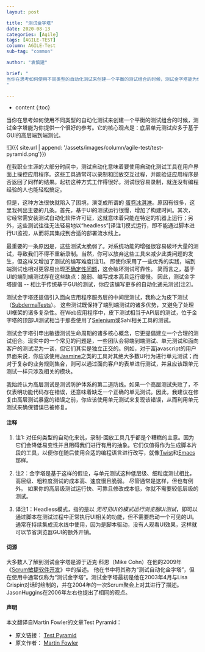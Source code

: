 ```yaml
---
layout: post

title: "测试金字塔"
date: 2020-08-13
categories: [Agile]
tags: [AGILE-TEST]
column: AGILE-Test
sub-tag: "common"

author: "袁慎建"

brief: "
当你在思考如何使用不同类型的自动化测试来创建一个平衡的测试组合的时候，测试金字塔能为你提供一个很好的参考。它的核心观点是：底层单元测试应多于基于GUI的高层端到端测试。
"

---
```


* content
{:toc}



当你在思考如何使用不同类型的自动化测试来创建一个平衡的测试组合的时候，测试金字塔能为你提供一个很好的参考。它的核心观点是：底层单元测试应多于基于GUI的高层端到端测试。


![]({{ site.url | append: '/assets/images/column/agile-test/test-pyramid.png'}})


在我职业生涯的大部分时间中，测试自动化意味着要使用自动化测试工具在用户界面上操控应用程序。这些工具通常可以录制和回放交互过程，并能验证应用程序是否返回了同样的结果。起初这种方式工作得很好。测试很容易录制，就连没有编程经验的人也能轻松搞定。

但是，这种方法很快就陷入了困境，演变成所谓的 [蛋卷冰淇淋](https://alisterbscott.com/kb/testing-pyramids/)。原因有很多，这里我列出主要的几条。首先，基于UI的测试运行很慢，增加了构建时间。其次，它经常需安装测试自动化软件许可证，这就意味着只能在特定的机器上运行；另外，这些测试往往无法轻易地以“headless”[译注1]模式运行，即不能通过脚本进行UI监视，从而将其集成到合适的部署流水线上。


最重要的一条原因是，这些测试太脆弱了。对系统功能的增强很容易破坏大量的测试，导致我们不得不重新录制。当然，你可以放弃这些工具来减少此类问题的发生，但这样又增加了测试的编写难度[注1]。 即使你采用了一些优秀的实践，端到端测试也相对更容易出现[不确定性问题](https://martinfowler.com/articles/nonDeterminism.html)，这会破坏测试可靠性。 简而言之，基于UI的端到端测试存在这些缺点：脆弱、编写成本高且运行缓慢。 因此，测试金字塔提倡 -- 相比于传统基于GUI的测试，你应该编写更多的自动化通元测试[注2]。 



测试金字塔还提倡引入面向应用程序服务层的中间层测试，我称之为皮下测试（[SubdermaTests](https://martinfowler.com/bliki/SubcutaneousTest.html)）。 这些测试既保持了端到端测试的诸多优势，又避免了处理UI框架的诸多复杂性。在Web应用程序中，皮下测试相当于API层的测试，位于金字塔的顶部UI测试相当于那些使用了[Selenium](https://www.selenium.dev/)或Sahi相关工具的测试。


测试金字塔引申出敏捷测试生命周期的诸多核心概念，它更提倡建立一个合理的测试组合。现实中的一个常见的问题是，一些团队会将端到端测试、单元测试和面向客户的测试混为一谈，但它们其实是独立正交的。例如，对于富javascript的用户界面来说，你应该使用[Jasmine](https://jasmine.github.io/)之类的工具对其绝大多数UI行为进行单元测试；而对于复杂的业务规则集合，则可以通过面向客户的表单进行测试，并且应该跟单元测试一样只涉及相关的模块。


我始终认为高层测试是测试防护体系的第二道防线。如果一个高层测试失败了，不仅表明功能代码存在错误，还意味着缺乏一个正确的单元测试。因此，我建议在修复由高层测试暴露的错误之前，你应该使用单元测试来复现该错误，从而利用单元测试来确保错误已被修复。


#### 注释
1. 注1: 对任何类型的自动化来说，录制-回放工具几乎都是个糟糕的主意。因为它们会降低易变性并且阻碍我们进行有用的抽象。它们仅值得作为生成脚本片段的工具，以便你在随后使用合适的编程语言进行改写，就像[Twist](https://www.thoughtworks.com/what-we-do/products)和[Emacs](http://www.gnu.org/software/emacs/manual/html_node/emacs/Save-Keyboard-Macro.html)那样。 

2. 注2：金字塔是基于这样的假设，与单元测试这种低层级、细粒度测试相比，高层级、粗粒度测试的成本高、速度慢且脆弱。 尽管通常是这样，但也有例外。 如果你的高层级测试运行快、可靠且修改成本低，你就不需要较低层级的测试。

3. 译注1：Headless模式，指的是以 *无可见UI的模式运行浏览器UI测试*，即可以通过脚本在测试过程中正常执行UI相关的功能，但不需要启动一个可见的UI。通常在持续集成流水线中使用，因为是脚本驱动，没有人观看UI效果，这样就可以节省浏览器GUI的额外开销。


#### 词源
大多数人了解到测试金字塔是源于迈克·科恩（Mike Cohn）在他的2009年《[Scrum敏捷软件开发](https://book.douban.com/subject/5334585/)》中的描述。 他在书中将其称为“测试自动化金字塔”，但在使用中通常仅称为“测试金字塔”。测试金字塔最初是他在2003年4月与Lisa Crispin对话时绘制的，并在2004年的一次Scrum聚会上对其进行了描述。JasonHuggins在2006年左右也提出了相同的观点。


#### 声明
本文翻译自Martin Fowler的文章Test Pyramid：

- 原文链接： [Test Pyramid](https://martinfowler.com/bliki/TestPyramid.html)  
- 原文作者： [Martin Fowler](https://martinfowler.com/)
